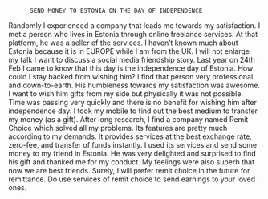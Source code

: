           SEND MONEY TO ESTONIA ON THE DAY OF INDEPENDENCE
Randomly I experienced a company that leads me towards my satisfaction. I met a person who lives in Estonia through online freelance services. At that platform, he was a seller of the services. I haven’t known much about Estonia because it is in EUROPE while I am from the UK. 
I will not enlarge my talk I want to discuss a social media friendship story. Last year on 24th Feb I came to know that this day is the independence day of Estonia. How could I stay backed from wishing him? I find that person very professional and down-to-earth. His humbleness towards my satisfaction was awesome. I want to wish him gifts from my side but physically it was not possible. Time was passing very quickly and there is no benefit for wishing him after independence day. I took my mobile to find out the best medium to transfer my money (as a gift).
After long research, I find a company named Remit Choice which solved all my problems. Its features are pretty much according to my demands. 
 It provides services at the best exchange rate, zero-fee, and transfer of funds instantly. I used its services and send some money to my friend in Estonia. He was very delighted and surprised to find his gift and thanked me for my conduct. My feelings were also superb that now we are best friends. Surely, I will prefer remit choice in the future for remittance. Do use services of remit choice to send earnings to your loved ones. 
